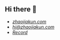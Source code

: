 ## Hi there 👋

-   _[zhaojiakun.com](https://zhaojiakun.com)_
-   _[hi@zhaojiakun.com](mailto:hi@zhaojiakun.com)_
-   _[Record](https://github.com/jiakun-zhao/jiakun-zhao/discussions/categories/record)_
